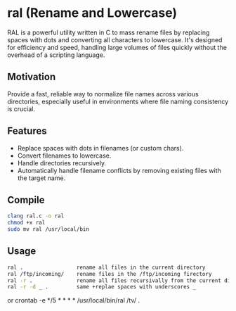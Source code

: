 # ral (Rename and Lowercase)

RAL is a powerful utility written in C to mass rename files by replacing spaces with dots and converting all characters to lowercase. It's designed for efficiency and speed, handling large volumes of files quickly without the overhead of a scripting language.

## Motivation
Provide a fast, reliable way to normalize file names across various directories, especially useful in environments where file naming consistency is crucial.

## Features
- Replace spaces with dots in filenames (or custom chars).
- Convert filenames to lowercase.
- Handle directories recursively.
- Automatically handle filename conflicts by removing existing files with the target name.

## Compile

```bash
clang ral.c -o ral
chmod +x ral
sudo mv ral /usr/local/bin
```

## Usage
```bash
ral .                 rename all files in the current directory
ral /ftp/incoming/    rename files in the /ftp/incoming firectory
ral -r .              rename all files recursivally from the current directoy
ral -r -d _ .         same +replae spaces with underscores _
```
or 
crontab -e 
*/5 * * * * /usr/local/bin/ral /tv/ .
